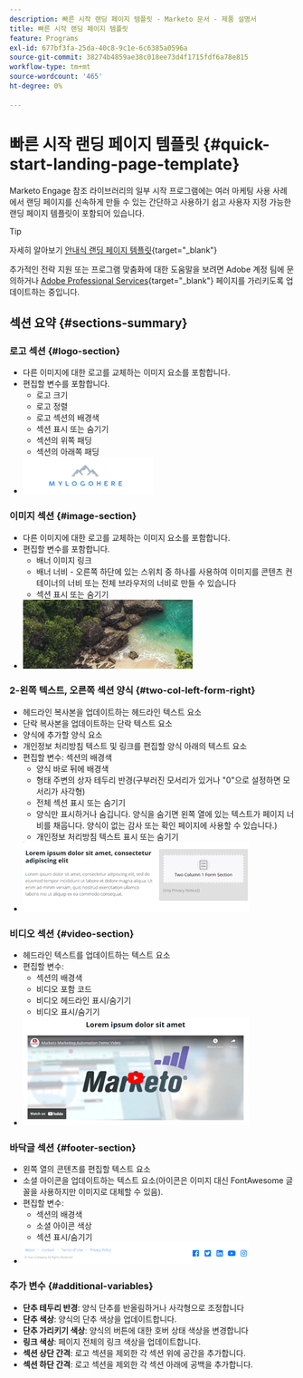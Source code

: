 ```yaml
---
description: 빠른 시작 랜딩 페이지 템플릿 - Marketo 문서 - 제품 설명서
title: 빠른 시작 랜딩 페이지 템플릿
feature: Programs
exl-id: 677bf3fa-25da-40c8-9c1e-6c6385a0596a
source-git-commit: 38274b4859ae38c018ee73d4f1715fdf6a78e815
workflow-type: tm+mt
source-wordcount: '465'
ht-degree: 0%

---
```


# 빠른 시작 랜딩 페이지 템플릿 {#quick-start-landing-page-template}

Marketo Engage 참조 라이브러리의 일부 시작 프로그램에는 여러 마케팅 사용 사례에서 랜딩 페이지를 신속하게 만들 수 있는 간단하고 사용하기 쉽고 사용자 지정 가능한 랜딩 페이지 템플릿이 포함되어 있습니다.

>[!TIP]
>
>자세히 알아보기 [안내식 랜딩 페이지 템플릿](/help/marketo/product-docs/demand-generation/landing-pages/landing-page-templates/create-a-guided-landing-page-template.md){target="_blank"}

추가적인 전략 지원 또는 프로그램 맞춤화에 대한 도움말을 보려면 Adobe 계정 팀에 문의하거나 [Adobe Professional Services](https://business.adobe.com/customers/consulting-services/main.html){target="_blank"} 페이지를 가리키도록 업데이트하는 중입니다.

## 섹션 요약 {#sections-summary}

### 로고 섹션 {#logo-section}

* 다른 이미지에 대한 로고를 교체하는 이미지 요소를 포함합니다.
* 편집할 변수를 포함합니다.
   * 로고 크기
   * 로고 정렬
   * 로고 섹션의 배경색
   * 섹션 표시 또는 숨기기
   * 섹션의 위쪽 패딩
   * 섹션의 아래쪽 패딩
* ![](assets/quick-start-landing-page-template-1.png)

### 이미지 섹션 {#image-section}

* 다른 이미지에 대한 로고를 교체하는 이미지 요소를 포함합니다.
* 편집할 변수를 포함합니다.
   * 배너 이미지 링크
   * 배너 너비 - 오른쪽 하단에 있는 스위치 중 하나를 사용하여 이미지를 콘텐츠 컨테이너의 너비 또는 전체 브라우저의 너비로 만들 수 있습니다
   * 섹션 표시 또는 숨기기
* ![](assets/quick-start-landing-page-template-2.png)

### 2-왼쪽 텍스트, 오른쪽 섹션 양식 {#two-col-left-form-right}

* 헤드라인 복사본을 업데이트하는 헤드라인 텍스트 요소
* 단락 복사본을 업데이트하는 단락 텍스트 요소
* 양식에 추가할 양식 요소
* 개인정보 처리방침 텍스트 및 링크를 편집할 양식 아래의 텍스트 요소
* 편집할 변수: 섹션의 배경색
   * 양식 바로 뒤에 배경색
   * 형태 주변의 상자 테두리 반경(구부러진 모서리가 있거나 &quot;0&quot;으로 설정하면 모서리가 사각형)
   * 전체 섹션 표시 또는 숨기기
   * 양식만 표시하거나 숨깁니다. 양식을 숨기면 왼쪽 열에 있는 텍스트가 페이지 너비를 채웁니다. 양식이 없는 감사 또는 확인 페이지에 사용할 수 있습니다.)
   * 개인정보 처리방침 텍스트 표시 또는 숨기기
* ![](assets/quick-start-landing-page-template-3.png)

### 비디오 섹션 {#video-section}

* 헤드라인 텍스트를 업데이트하는 텍스트 요소
* 편집할 변수:
   * 섹션의 배경색
   * 비디오 포함 코드
   * 비디오 헤드라인 표시/숨기기
   * 비디오 표시/숨기기
* ![](assets/quick-start-landing-page-template-4.png)

### 바닥글 섹션 {#footer-section}

* 왼쪽 열의 콘텐츠를 편집할 텍스트 요소
* 소셜 아이콘을 업데이트하는 텍스트 요소(아이콘은 이미지 대신 FontAwesome 글꼴을 사용하지만 이미지로 대체할 수 있음).
* 편집할 변수:
   * 섹션의 배경색
   * 소셜 아이콘 색상
   * 섹션 표시/숨기기
* ![](assets/quick-start-landing-page-template-5.png)

### 추가 변수 {#additional-variables}

* **단추 테두리 반경**: 양식 단추를 반올림하거나 사각형으로 조정합니다
* **단추 색상**: 양식의 단추 색상을 업데이트합니다.
* **단추 가리키기 색상**: 양식의 버튼에 대한 호버 상태 색상을 변경합니다
* **링크 색상**: 페이지 전체의 링크 색상을 업데이트합니다.
* **섹션 상단 간격**: 로고 섹션을 제외한 각 섹션 위에 공간을 추가합니다.
* **섹션 하단 간격**: 로고 섹션을 제외한 각 섹션 아래에 공백을 추가합니다.
